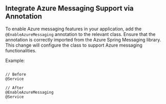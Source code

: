 ## Integrate Azure Messaging Support via Annotation

To enable Azure messaging features in your application, add the `@EnableAzureMessaging` annotation to the relevant class. Ensure that the annotation is correctly imported from the Azure Spring Messaging library. This change will configure the class to support Azure messaging functionalities.

Example:

```

// Before
@Service

// After
@EnableAzureMessaging
@Service

```